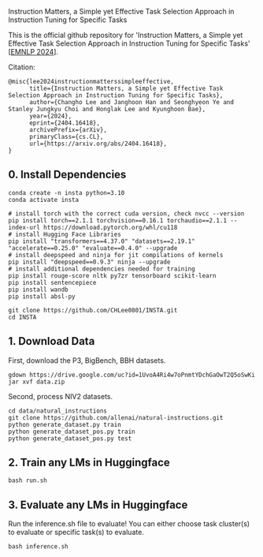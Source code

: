 Instruction Matters, a Simple yet Effective Task Selection Approach in Instruction Tuning for Specific Tasks

This is the official github repository for 'Instruction Matters, a Simple yet Effective Task Selection Approach in Instruction Tuning for Specific Tasks' [[EMNLP 2024](https://arxiv.org/abs/2404.16418)].

Citation:
```
@misc{lee2024instructionmatterssimpleeffective,
      title={Instruction Matters, a Simple yet Effective Task Selection Approach in Instruction Tuning for Specific Tasks}, 
      author={Changho Lee and Janghoon Han and Seonghyeon Ye and Stanley Jungkyu Choi and Honglak Lee and Kyunghoon Bae},
      year={2024},
      eprint={2404.16418},
      archivePrefix={arXiv},
      primaryClass={cs.CL},
      url={https://arxiv.org/abs/2404.16418}, 
}
```


## 0. Install Dependencies
```
conda create -n insta python=3.10
conda activate insta
```

```
# install torch with the correct cuda version, check nvcc --version
pip install torch==2.1.1 torchvision==0.16.1 torchaudio==2.1.1 --index-url https://download.pytorch.org/whl/cu118
# install Hugging Face Libraries
pip install "transformers==4.37.0" "datasets==2.19.1" "accelerate==0.25.0" "evaluate==0.4.0" --upgrade
# install deepspeed and ninja for jit compilations of kernels
pip install "deepspeed==0.9.3" ninja --upgrade
# install additional dependencies needed for training
pip install rouge-score nltk py7zr tensorboard scikit-learn
pip install sentencepiece
pip install wandb
pip install absl-py
```

```
git clone https://github.com/CHLee0801/INSTA.git
cd INSTA
```

## 1. Download Data
First, download the P3, BigBench, BBH datasets.
```
gdown https://drive.google.com/uc?id=1UvoA4Ri4w7oPnmtYDchGaOwT2Q5oSwKi
jar xvf data.zip
```
Second, process NIV2 datasets.
```
cd data/natural_instructions
git clone https://github.com/allenai/natural-instructions.git
python generate_dataset.py train
python generate_dataset_pos.py train
python generate_dataset_pos.py test
```

## 2. Train any LMs in Huggingface

```
bash run.sh
```

## 3. Evaluate any LMs in Huggingface

Run the inference.sh file to evaluate! You can either choose task cluster(s) to evaluate or specific task(s) to evaluate.

```
bash inference.sh
```
